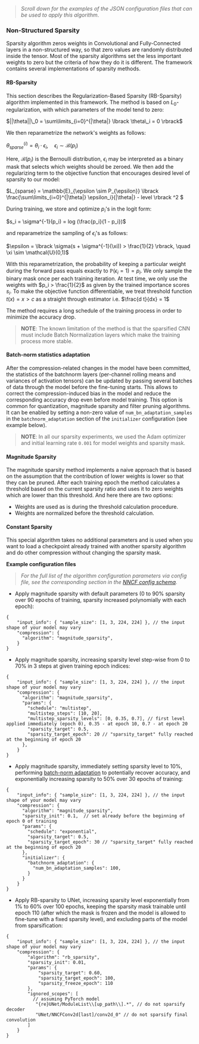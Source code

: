 
>_Scroll down for the examples of the JSON configuration files that can be used to apply this algorithm_.

### Non-Structured Sparsity
Sparsity algorithm zeros weights in Convolutional and Fully-Connected layers in a non-structured way,
so that zero values are randomly distributed inside the tensor. Most of the sparsity algorithms set the less important weights to zero but the criteria of how they do it is different. The framework contains several implementations of sparsity methods.

#### RB-Sparsity

This section describes the Regularization-Based Sparsity (RB-Sparsity) algorithm implemented in this framework. The method is based on $L_0$-regularization, with which parameters of the model tend to zero:

$||\theta||\_0 = \sum\limits_{i=0}^{|\theta|} \lbrack \theta\_i = 0 \rbrack$

We then reparametrize the network's weights as follows:

$\theta_{sparse}^{(i)} = \theta_i \cdot \epsilon_i, \quad \epsilon_i \sim \mathcal{B}(p_i)$

Here, $\mathcal{B}(p_i)$ is the Bernoulli distribution, $\epsilon_i$ may be interpreted as a binary mask that selects which weights should be zeroed. We then add the regularizing term to the objective function that encourages desired level of sparsity to our model:

$L_{sparse} = \mathbb{E}\_{\epsilon \sim P_{\epsilon}} \lbrack \frac{\sum\limits_{i=0}^{|\theta|} \epsilon_i}{|\theta|} - level \rbrack ^2 $

During training, we store and optimize $p_i$'s in the logit form:

$s_i = \sigma^{-1}(p_i) = log (\frac{p_i}{1 - p_i})$

and reparametrize the sampling of $\epsilon_i$'s as follows:

$\epsilon = \lbrack \sigma(s + \sigma^{-1}(\xi)) > \frac{1}{2} \rbrack, \quad \xi \sim \mathcal{U}(0,1)$

With this reparametrization, the probability of keeping a particular weight during the forward pass equals exactly to $\mathbb{P}( \epsilon_i = 1) = p_i$. We only sample the binary mask once per each training iteration. At test time, we only use the weights with $p_i > \frac{1}{2}$ as given by the trained importance scores $s_i$. To make the objective function differentiable, we treat threshold function $t(x) = x > c$ as a straight through estimator i.e. $\frac{d t}{dx} = 1$

The method requires a long schedule of the training process in order to minimize the accuracy drop.

> **NOTE**: The known limitation of the method is that the sparsified CNN must include Batch Normalization layers which make the training process more stable.

#### Batch-norm statistics adaptation

After the compression-related changes in the model have been committed, the statistics of the batchnorm layers
(per-channel rolling means and variances of activation tensors) can be updated by passing several batches of data
through the model before the fine-tuning starts. This allows to correct the compression-induced bias in the model
and reduce the corresponding accuracy drop even before model training. This option is common for quantization, magnitude
sparsity and filter pruning algorithms. It can be enabled by setting a non-zero value of `num_bn_adaptation_samples` in the
`batchnorm_adaptation` section of the `initializer` configuration (see example below).

> **NOTE**: In all our sparsity experiments, we used the Adam optimizer and initial learning rate `0.001` for model weights and sparsity mask.

#### Magnitude Sparsity

The magnitude sparsity method implements a naive approach that is based on the assumption that the contribution of lower weights is lower so that they can be pruned. After each training epoch the method calculates a threshold based on the current sparsity ratio and uses it to zero weights which are lower than this threshold. And here there are two options:
- Weights are used as is during the threshold calculation procedure.
- Weights are normalized before the threshold calculation.


#### Constant Sparsity
This special algorithm takes no additional parameters and is used when you want to load a checkpoint already trained with another sparsity algorithm and do other compression without changing the sparsity mask.

**Example configuration files**

>_For the full list of the algorithm configuration parameters via config file, see the corresponding section in the [NNCF config schema](https://openvinotoolkit.github.io/nncf/)_.

- Apply magnitude sparsity with default parameters (0 to 90% sparsity over 90 epochs of training, sparsity increased polynomially with each epoch):

```json5
{
    "input_info": { "sample_size": [1, 3, 224, 224] }, // the input shape of your model may vary
    "compression": {
      "algorithm": "magnitude_sparsity",
    }
}
```

- Apply magnitude sparsity, increasing sparsity level step-wise from 0 to 70% in 3 steps at given training epoch indices:
```json5
{
    "input_info": { "sample_size": [1, 3, 224, 224] }, // the input shape of your model may vary
    "compression": {
      "algorithm": "magnitude_sparsity",
      "params": {
        "schedule": "multistep",
        "multistep_steps": [10, 20],
        "multistep_sparsity_levels": [0, 0.35, 0.7], // first level applied immediately (epoch 0), 0.35 - at epoch 10, 0.7 - at epoch 20
        "sparsity_target": 0.5,
        "sparsity_target_epoch": 20 // "sparsity_target" fully reached at the beginning of epoch 20
      },
    }
}
```

- Apply magnitude sparsity, immediately setting sparsity level to 10%, performing [batch-norm adaptation](./BatchnormAdaptation.md) to potentially recover accuracy, and exponentially increasing sparsity to 50% over 30 epochs of training:
```json5
{
    "input_info": { "sample_size": [1, 3, 224, 224] }, // the input shape of your model may vary
    "compression": {
      "algorithm": "magnitude_sparsity",
      "sparsity_init": 0.1,  // set already before the beginning of epoch 0 of training
      "params": {
        "schedule": "exponential",
        "sparsity_target": 0.5,
        "sparsity_target_epoch": 30 // "sparsity_target" fully reached at the beginning of epoch 20
      },
      "initializer": {
        "batchnorm_adaptation": {
          "num_bn_adaptation_samples": 100,
        }
      }
    }
}
```

- Apply RB-sparsity to UNet, increasing sparsity level exponentially from 1% to 60% over 100 epochs, keeping the sparsity mask trainable until epoch 110 (after which the mask is frozen and the model is allowed to fine-tune with a fixed sparsity level), and excluding parts of the model from sparsification:
```json5
{
    "input_info": { "sample_size": [1, 3, 224, 224] }, // the input shape of your model may vary
    "compression": {
        "algorithm": "rb_sparsity",
        "sparsity_init": 0.01,
        "params": {
            "sparsity_target": 0.60,
            "sparsity_target_epoch": 100,
            "sparsity_freeze_epoch": 110
        },
        "ignored_scopes": [
          // assuming PyTorch model
           "{re}UNet/ModuleList\\[up_path\\].*", // do not sparsify decoder
           "UNet/NNCFConv2d[last]/conv2d_0" // do not sparsify final convolution
        ]
    }
}
```